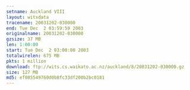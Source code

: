 ```yaml
---
setname: Auckland VIII
layout: witsdata
tracename: 20031202-030000
end: Tue Dec  2 03:59:59 2003
originalname: 20031202-030000
gzsize: 37 MB
len: 1:00:00
start: Tue Dec  2 03:00:00 2003
totalwirelen: 675 MB
pkts: 1 million
download: ftp://wits.cs.waikato.ac.nz/auckland/8/20031202-030000.gz
size: 127 MB
md5: ef085549760d0b8fc33df200b2bc0181
---
```

